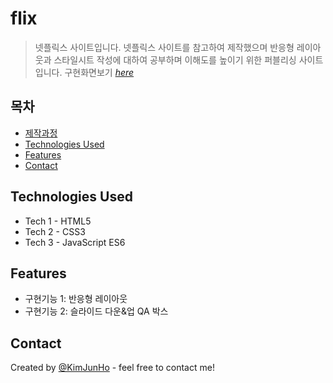 # flix
> 넷플릭스 사이트입니다.
> 넷플릭스 사이트를 참고하여 제작했으며 반응형 레이아웃과 스타일시트 작성에 대하여 공부하며 이해도를 높이기 위한 퍼블리싱 사이트입니다.
> 구현화면보기 
[_here_](https://kimjunho98.github.io/flix/)


## 목차
* [제작과정](#general-information)
* [Technologies Used](#technologies-used)
* [Features](#features)
* [Contact](#contact)


## Technologies Used
<!-- 사용한 기술환경 (언어와 버전을 작성) -->
- Tech 1 - HTML5
- Tech 2 - CSS3
- Tech 3 - JavaScript ES6

## Features
- 구현기능 1: 반응형 레이아웃
- 구현기능 2: 슬라이드 다운&업 QA 박스

## Contact
Created by [@KimJunHo](dydgnscc6845@gmail.com) - feel free to contact me!


